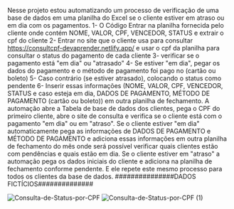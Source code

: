 
Nesse projeto estou automatizando um processo de verificação de uma base de dados em uma planilha do Excel se o cliente estiver em atraso ou em dia com os pagamentos.
1- O Código Entrar na planilha fornecida pelo cliente onde contém NOME, VALOR, CPF, VENCEDOR, STATUS e extrair o cpf do cliente
2- Entrar no site que o cliente usa para consultar https://consultcpf-devaprender.netlify.app/ e usar o cpf da planilha para consultar o status do pagamento de cada cliente
3- verificar se o pagamento está "em dia" ou "atrasado"
4- Se estiver "em dia", pegar os dados do pagamento e o método de pagamento foi pago no (cartão ou boleto)
5- Caso contrário (se estiver atrasado), colocando o status como pendente
6- Inserir essas informações (NOME, VALOR, CPF, VENCEDOR, STATUS e caso esteja em dia, DADOS DE PAGAMENTO, MÉTODO DE PAGAMENTO (cartão ou boleto)) em outra planilha de fechamento.
A automação abre a Tabela de base de dados dos clientes, pega o CPF do primeiro cliente, abre o site de consulta e verifica se o cliente está com o pagamento "em dia" ou em "atraso".
Se o cliente estiver "em dia" automaticamente pega as informações de DADOS DE PAGAMENTO e MÉTODO DE PAGAMENTO e adiciona essas informações em outra planilha de fechamento do mês onde será possível verificar quais clientes estão com pendências e quais estão em dia.
Se o cliente estiver em "atraso" a automação pega os dados iniciais do cliente e adiciona na planilha de fechamento conforme pendente.
E ele repete este mesmo processo para todos os clientes da base de dados.
###############DADOS FICTÍCIOS##############


![Consulta-de-Status-por-CPF](https://github.com/hiury-kawai/Automa-o/assets/70663979/1d98448c-39e9-4059-9ac7-6f46bd26cca5)
![Consulta-de-Status-por-CPF (1)](https://github.com/hiury-kawai/Automa-o/assets/70663979/8a4a4d82-7314-48a6-8a99-831a54f4a2d0)

